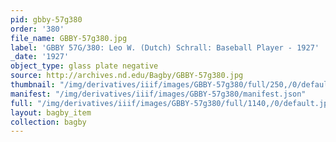 ```yaml
---
pid: gbby-57g380
order: '380'
file_name: GBBY-57g380.jpg
label: 'GBBY 57G/380: Leo W. (Dutch) Schrall: Baseball Player - 1927'
_date: '1927'
object_type: glass plate negative
source: http://archives.nd.edu/Bagby/GBBY-57g380.jpg
thumbnail: "/img/derivatives/iiif/images/GBBY-57g380/full/250,/0/default.jpg"
manifest: "/img/derivatives/iiif/images/GBBY-57g380/manifest.json"
full: "/img/derivatives/iiif/images/GBBY-57g380/full/1140,/0/default.jpg"
layout: bagby_item
collection: bagby
---
```

